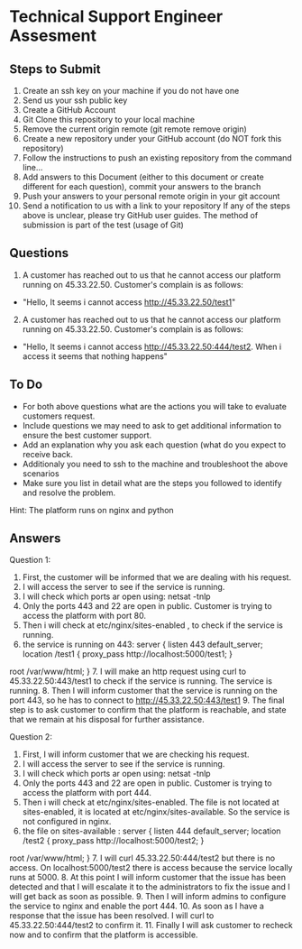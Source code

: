# Technical Support Engineer Assesment
## Steps to Submit
1. Create an ssh key on your machine if you do not have one
1. Send us your ssh public key
1. Create a GitHub Account
1. Git Clone this repository to your local machine
1. Remove the current origin remote (git remote remove origin)
1. Create a new repository under your GitHub account (do NOT fork this repository)
1. Follow the instructions to push an existing repository from the command line...
1. Add answers to this Document (either to this document or create different for each question), commit your answers to the branch
1. Push your answers to your personal remote origin in your git account
1. Send a notification to us with a link to your repository
If any of the steps above is unclear, please try GitHub user guides.
The method of submission is part of the test (usage of Git)

## Questions
1. A customer has reached out to us that he cannot access our platform running on 45.33.22.50. Customer's complain is as follows:
- "Hello, It seems i cannot access http://45.33.22.50/test1"

2. A customer has reached out to us that he cannot access our platform running on 45.33.22.50. Customer's complain is as follows:
- "Hello, It seems i cannot access http://45.33.22.50:444/test2. When i access it seems that nothing happens"

## To Do
- For both above questions what are the actions you will take to evaluate customers request.
- Include questions we may need to ask to get additional information to ensure the best customer support.
- Add an explanation why you ask each question (what do you expect to receive back.
- Additionaly you need to ssh to the machine and troubleshoot the above scenarios
- Make sure you list in detail what are the steps you followed to identify and resolve the problem.

Hint: The platform runs on nginx and python

## Answers



Question 1:
1. First, the customer will be informed that we are dealing with his request.
2. I will access the server to see if the service is running.
3. I will check which ports ar open using: netsat -tnlp
4. Only the ports 443 and 22 are open in public. Customer is trying to access the platform with port 80.
5. Then i will check at etc/nginx/sites-enabled , to check if the service is running. 
6. the service is running on 443: 
server {
  listen 443  default_server;
  location /test1 {
        proxy_pass http://localhost:5000/test1;
  }

  root /var/www/html;
}
7. I will make an http request using curl to 45.33.22.50:443/test1 to check if the service is running. The service is running.
8. Then I will inform customer that the service is running on the port 443, so he has to connect to http://45.33.22.50:443/test1
9. The final step is to ask customer to confirm that the platform is reachable, and state that we remain at his disposal for further assistance.


Question 2:
1. First, I will inform customer that we are checking his request.
2. I will access the server to see if the service is running.
3. I will check which ports ar open using: netsat -tnlp
4. Only the ports 443 and 22 are open in public. Customer is trying to access the platform with port 444.
5. Then i will check at etc/nginx/sites-enabled. The file is not located at sites-enabled, it is located at etc/nginx/sites-available. So the service is not configured in nginx.
6. the file on sites-available :
server {
  listen 444 default_server;
  location /test2 {
        proxy_pass http://localhost:5000/test2;
  }

  root /var/www/html;
}
7. I will curl 45.33.22.50:444/test2 but there is no access. On localhost:5000/test2 there is access because the service locally runs at 5000.
8. At this point I will inform customer that the issue has been detected and that I will escalate it to the administrators to fix the issue and I will get back as soon as possible.
9. Then I will inform admins to configure the service to nginx and enable the port 444.
10. As soon as I have a response that the issue has been resolved. I will curl to 45.33.22.50:444/test2 to confirm it.
11. Finally I will ask customer to recheck now and to confirm that the platform is accessible. 



